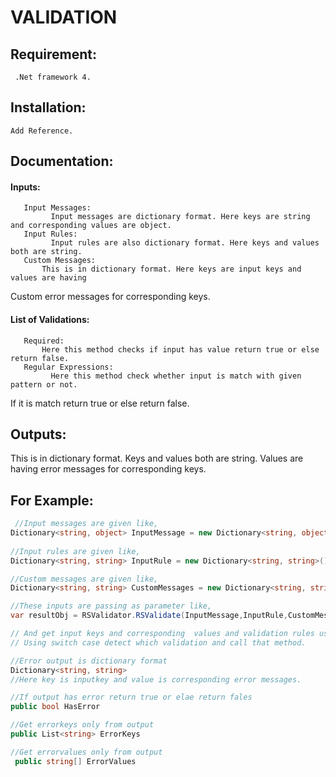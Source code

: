 # VALIDATION

## Requirement:
     .Net framework 4.
## Installation:
    Add Reference.
## Documentation:
  #### Inputs:
       Input Messages:
             Input messages are dictionary format. Here keys are string and corresponding values are object.
       Input Rules:
             Input rules are also dictionary format. Here keys and values both are string.
       Custom Messages:
           This is in dictionary format. Here keys are input keys and values are having
Custom error messages for corresponding keys.
#### List of Validations:
       Required:
           Here this method checks if input has value return true or else return false.
       Regular Expressions:
             Here this method check whether input is match with given pattern or not.
If it is match return true or else return false.
## Outputs:
This is in dictionary format. Keys and values both are string. Values are having error messages for corresponding keys.
## For Example:
```c#
 //Input messages are given like,
Dictionary<string, object> InputMessage = new Dictionary<string, object>().
    
//Input rules are given like,
Dictionary<string, string> InputRule = new Dictionary<string, string>().

//Custom messages are given like,
Dictionary<string, string> CustomMessages = new Dictionary<string, string>().

//These inputs are passing as parameter like,
var resultObj = RSValidator.RSValidate(InputMessage,InputRule,CustomMessages).

// And get input keys and corresponding  values and validation rules using methods.
// Using switch case detect which validation and call that method.

//Error output is dictionary format
Dictionary<string, string> 
//Here key is inputkey and value is corresponding error messages.

//If output has error return true or elae return fales
public bool HasError

//Get errorkeys only from output 
public List<string> ErrorKeys

//Get errorvalues only from output 
 public string[] ErrorValues
 
```
